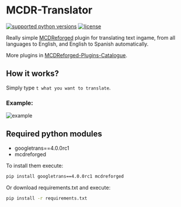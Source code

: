# MCDR-Translator

[![supported python versions](https://img.shields.io/badge/python-3.6%20|%203.7%20|%203.8%20|%203.9%20|%203.10-blue)](https://www.python.org/downloads)
[![license](https://img.shields.io/github/license/legendnightt/MCDR-Translator.svg)](https://github.com/legendnightt/MCDR-Translator/blob/master/LICENSE)

Really simple [MCDReforged](https://github.com/Fallen-Breath/MCDReforged) plugin for translating text ingame, from all languages to English, and English to Spanish automatically.

More plugins in [MCDReforged-Plugins-Catalogue](https://github.com/MCDReforged/PluginCatalogue/blob/catalogue/readme.md).

## How it works?

Simply type `t what you want to translate`.

### Example:

![example](https://i.imgur.com/L28St7j.png)

## Required python modules

- googletrans==4.0.0rc1
- mcdreforged

To install them execute:
```bash
pip install googletrans==4.0.0rc1 mcdreforged
```
Or download requirements.txt and execute:
```bash
pip install -r requirements.txt
```
